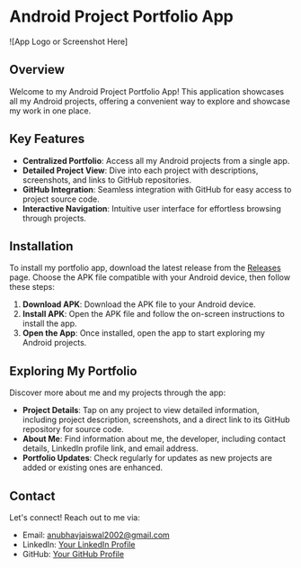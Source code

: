 # Android Project Portfolio App

![App Logo or Screenshot Here]

## Overview
Welcome to my Android Project Portfolio App! This application showcases all my Android projects, offering a convenient way to explore and showcase my work in one place.

## Key Features
- **Centralized Portfolio**: Access all my Android projects from a single app.
- **Detailed Project View**: Dive into each project with descriptions, screenshots, and links to GitHub repositories.
- **GitHub Integration**: Seamless integration with GitHub for easy access to project source code.
- **Interactive Navigation**: Intuitive user interface for effortless browsing through projects.

## Installation
To install my portfolio app, download the latest release from the [Releases](https://github.com/anubhav-auth/Anubhav/releases/new) page. Choose the APK file compatible with your Android device, then follow these steps:

1. **Download APK**: Download the APK file to your Android device.
2. **Install APK**: Open the APK file and follow the on-screen instructions to install the app.
3. **Open the App**: Once installed, open the app to start exploring my Android projects.

## Exploring My Portfolio
Discover more about me and my projects through the app:
- **Project Details**: Tap on any project to view detailed information, including project description, screenshots, and a direct link to its GitHub repository for source code.
- **About Me**: Find information about me, the developer, including contact details, LinkedIn profile link, and email address.
- **Portfolio Updates**: Check regularly for updates as new projects are added or existing ones are enhanced.



## Contact
Let's connect! Reach out to me via:
- Email: [anubhavjaiswal2002@gmail.com](mailto:anubhavjaiswal2002@gmail.com)
- LinkedIn: [Your LinkedIn Profile](https://www.linkedin.com/in/anubhav-jaiswal-95365524b)
- GitHub: [Your GitHub Profile](https://github.com/anubhav-auth)
